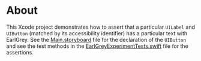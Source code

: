 # About

This Xcode project demonstrates how to assert that a particular `UILabel` and `UIButton` (matched by its accessibility identifier) has a particular text with EarlGrey. See the [Main.storyboard](EarlGreyExperiment/Base.lproj/Main.storyboard) file for the declaration of the `UIButton` and see the test methods in the [EarlGreyExperimentTests.swift](EarlGreyExperimentTests/EarlGreyExperimentTests.swift) file for the assertions.
